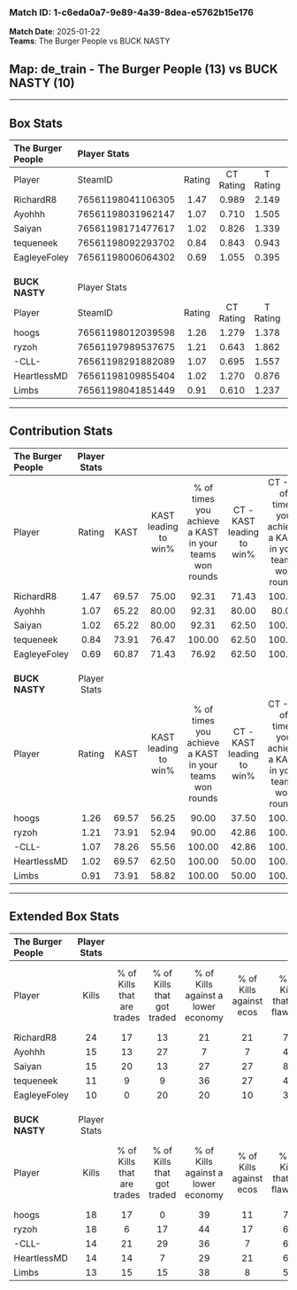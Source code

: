 ### Match ID: 1-c6eda0a7-9e89-4a39-8dea-e5762b15e176  
**Match Date**: 2025-01-22  
**Teams**: The Burger People vs BUCK NASTY  

## **Map**: de_train - The Burger People (13) vs BUCK NASTY (10)  
---  

## Box Stats  

| **The Burger People** | Player Stats      |        |           |          |       |       |       |         |        |      |     |
| :- | :- | :-: | :-: | :-: | :-: | :-: | :-: | :-: | :-: | :-: | :-: |
| Player                | SteamID           | Rating | CT Rating | T Rating | KAST  |  ADR  | Kills | Assists | Deaths | K/D  | HS% |
| RichardR8             | 76561198041106305 |  1.47  |   0.989   |  2.149   | 69.57 | 112.7 |  24   |    3    |   16   | 1.50 | 66  |
| Ayohhh                | 76561198031962147 |  1.07  |   0.710   |  1.505   | 65.22 | 78.4  |  15   |    9    |   14   | 1.07 | 60  |
| Saiyan                | 76561198171477617 |  1.02  |   0.826   |  1.339   | 65.22 | 78.0  |  15   |    5    |   15   | 1.00 | 26  |
| tequeneek             | 76561198092293702 |  0.84  |   0.843   |  0.943   | 73.91 | 52.7  |  11   |    2    |   15   | 0.73 |  0  |
| EagleyeFoley          | 76561198006064302 |  0.69  |   1.055   |  0.395   | 60.87 | 60.1  |  10   |    3    |   17   | 0.59 | 60  |
|                       |                   |        |           |          |       |       |       |         |        |      |     |
|                       |                   |        |           |          |       |       |       |         |        |      |     |
|                       |                   |        |           |          |       |       |       |         |        |      |     |
| **BUCK NASTY**        | Player Stats      |        |           |          |       |       |       |         |        |      |     |
| Player                | SteamID           | Rating | CT Rating | T Rating | KAST  |  ADR  | Kills | Assists | Deaths | K/D  | HS% |
| hoogs                 | 76561198012039598 |  1.26  |   1.279   |  1.378   | 69.57 | 104.0 |  18   |    7    |   15   | 1.20 | 61  |
| ryzoh                 | 76561197989537675 |  1.21  |   0.643   |  1.862   | 73.91 | 87.9  |  18   |    5    |   16   | 1.13 | 33  |
| -CLL-                 | 76561198291882089 |  1.07  |   0.695   |  1.557   | 78.26 | 75.4  |  14   |    5    |   15   | 0.93 | 64  |
| HeartlessMD           | 76561198109855404 |  1.02  |   1.270   |  0.876   | 69.57 | 64.1  |  14   |    4    |   13   | 1.08 | 57  |
| Limbs                 | 76561198041851449 |  0.91  |   0.610   |  1.237   | 73.91 | 56.8  |  13   |    3    |   16   | 0.81 | 61  |
---  

## Contribution Stats  

| **The Burger People** | Player Stats |       |                      |                                                        |                           |                                                             |                          |                                                            |
| :- | :-: | :-: | :-: | :-: | :-: | :-: | :-: | :-: |
| Player                |    Rating    | KAST  | KAST leading to win% | % of times you achieve a KAST in your teams won rounds | CT - KAST leading to win% | CT - % of times you achieve a KAST in your teams won rounds | T - KAST leading to win% | T - % of times you achieve a KAST in your teams won rounds |
| RichardR8             |     1.47     | 69.57 |        75.00         |                         92.31                          |           71.43           |                           100.00                            |          77.78           |                           87.50                            |
| Ayohhh                |     1.07     | 65.22 |        80.00         |                         92.31                          |           80.00           |                            80.00                            |          80.00           |                           100.00                           |
| Saiyan                |     1.02     | 65.22 |        80.00         |                         92.31                          |           62.50           |                           100.00                            |          100.00          |                           87.50                            |
| tequeneek             |     0.84     | 73.91 |        76.47         |                         100.00                         |           62.50           |                           100.00                            |          88.89           |                           100.00                           |
| EagleyeFoley          |     0.69     | 60.87 |        71.43         |                         76.92                          |           62.50           |                           100.00                            |          83.33           |                           62.50                            |
|                       |              |       |                      |                                                        |                           |                                                             |                          |                                                            |
|                       |              |       |                      |                                                        |                           |                                                             |                          |                                                            |
|                       |              |       |                      |                                                        |                           |                                                             |                          |                                                            |
| **BUCK NASTY**        | Player Stats |       |                      |                                                        |                           |                                                             |                          |                                                            |
| Player                |    Rating    | KAST  | KAST leading to win% | % of times you achieve a KAST in your teams won rounds | CT - KAST leading to win% | CT - % of times you achieve a KAST in your teams won rounds | T - KAST leading to win% | T - % of times you achieve a KAST in your teams won rounds |
| hoogs                 |     1.26     | 69.57 |        56.25         |                         90.00                          |           37.50           |                           100.00                            |          75.00           |                           85.71                            |
| ryzoh                 |     1.21     | 73.91 |        52.94         |                         90.00                          |           42.86           |                           100.00                            |          60.00           |                           85.71                            |
| -CLL-                 |     1.07     | 78.26 |        55.56         |                         100.00                         |           42.86           |                           100.00                            |          63.64           |                           100.00                           |
| HeartlessMD           |     1.02     | 69.57 |        62.50         |                         100.00                         |           50.00           |                           100.00                            |          70.00           |                           100.00                           |
| Limbs                 |     0.91     | 73.91 |        58.82         |                         100.00                         |           50.00           |                           100.00                            |          63.64           |                           100.00                           |
---  

## Extended Box Stats  

| **The Burger People** | Player Stats |                            |                            |                                    |                         |                              |                                 |        |                             |                                     |                          |                               |                            |
| :- | :-: | :-: | :-: | :-: | :-: | :-: | :-: | :-: | :-: | :-: | :-: | :-: | :-: |
| Player                |    Kills     | % of Kills that are trades | % of Kills that got traded | % of Kills against a lower economy | % of Kills against ecos | % of Kills that are flawless | % of Kills that are close duels | Deaths | % of Deaths that get traded | % of Deaths against a lower economy | % of Deaths against ecos | % of Deaths that are flawless | % of Deaths that are close |
| RichardR8             |      24      |             17             |             13             |                 21                 |           21            |              71              |                4                |   16   |             19              |                 19                  |            13            |              56               |             13             |
| Ayohhh                |      15      |             13             |             27             |                 7                  |            7            |              47              |                0                |   14   |              7              |                 14                  |            7             |              50               |             14             |
| Saiyan                |      15      |             20             |             13             |                 27                 |           27            |              80              |                0                |   15   |             13              |                 20                  |            13            |              87               |             0              |
| tequeneek             |      11      |             9              |             9              |                 36                 |           27            |              45              |               18                |   15   |             13              |                  7                  |            0             |              47               |             0              |
| EagleyeFoley          |      10      |             0              |             20             |                 20                 |           10            |              30              |               20                |   17   |             12              |                 18                  |            12            |              76               |             12             |
|                       |              |                            |                            |                                    |                         |                              |                                 |        |                             |                                     |                          |                               |                            |
|                       |              |                            |                            |                                    |                         |                              |                                 |        |                             |                                     |                          |                               |                            |
|                       |              |                            |                            |                                    |                         |                              |                                 |        |                             |                                     |                          |                               |                            |
| **BUCK NASTY**        | Player Stats |                            |                            |                                    |                         |                              |                                 |        |                             |                                     |                          |                               |                            |
| Player                |    Kills     | % of Kills that are trades | % of Kills that got traded | % of Kills against a lower economy | % of Kills against ecos | % of Kills that are flawless | % of Kills that are close duels | Deaths | % of Deaths that get traded | % of Deaths against a lower economy | % of Deaths against ecos | % of Deaths that are flawless | % of Deaths that are close |
| hoogs                 |      18      |             17             |             0              |                 39                 |           11            |              72              |                6                |   15   |             20              |                 13                  |            0             |              53               |             13             |
| ryzoh                 |      18      |             6              |             17             |                 44                 |           17            |              61              |               11                |   16   |             19              |                 25                  |            0             |              56               |             6              |
| -CLL-                 |      14      |             21             |             29             |                 36                 |            7            |              64              |                0                |   15   |             20              |                 27                  |            7             |              53               |             7              |
| HeartlessMD           |      14      |             14             |             7              |                 29                 |           21            |              64              |                7                |   13   |             15              |                 23                  |            0             |              62               |             8              |
| Limbs                 |      13      |             15             |             15             |                 38                 |            8            |              54              |               15                |   16   |              6              |                 25                  |            0             |              69               |             0              |
